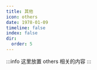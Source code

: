 ```yaml
---
title: 其他
icon: others
date: 1978-01-09
timeline: false
index: false
dir:
  order: 5
---
```


:::info
这里放置 others 相关的内容
:::


<AutoCatalog />
